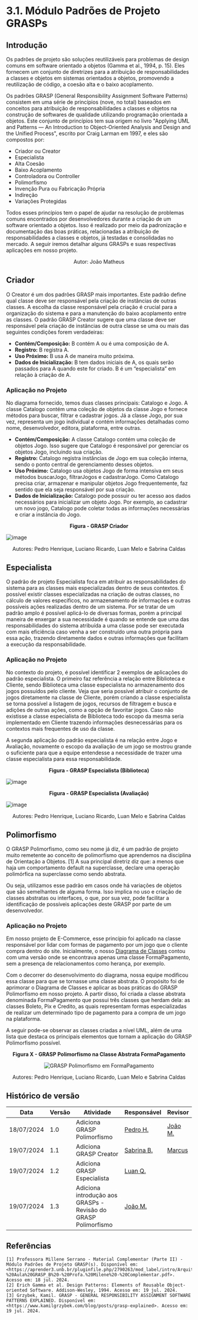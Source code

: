 # 3.1. Módulo Padrões de Projeto GRASPs

## Introdução
Os padrões de projeto são soluções reutilizáveis para problemas de design comuns em software orientado a objetos (Gamma et al., 1994, p. 15). Eles fornecem um conjunto de diretrizes para a atribuição de responsabilidades a classes e objetos em sistemas orientados a objetos, promovendo a reutilização de código, a coesão alta e o baixo acoplamento.

Os padrões GRASP (General Responsibility Assignment Software Patterns) consistem em uma série de princípios (nove, no total) baseados em conceitos para atribuição de responsabilidades a classes e objetos na construção de softwares de qualidade utilizando programação orientada a objetos. Este conjunto de princípios tem sua origem no livro "Applying UML and Patterns — An Introduction to Object-Oriented Analysis and Design and the Unified Process", escrito por Craig Larman em 1997, e eles são compostos por:

- Criador ou Creator
- Especialista
- Alta Coesão
- Baixo Acoplamento
- Controladora ou Controller
- Polimorfismo
- Invenção Pura ou Fabricação Própria
- Indireção
- Variações Protegidas

Todos esses princípios tem o papel de ajudar na resolução de problemas comuns encontrados por desenvolvedores durante a criação de um software orientado a objetos. Isso é realizado por meio da padronização e documentação das boas práticas, relacionadas a atribuição de responsabilidades a classes e objetos, já testadas e consolidadas no mercado. A seguir iremos detalhar alguns GRASPs e suas respectivas aplicações em nosso projeto.

<div style="text-align:center;">
Autor: João Matheus
</div>

## Criador
O Creator é um dos padrões GRASP mais importantes. Este padrão define qual classe deve ser responsável pela criação de instâncias de outras classes. A escolha da classe responsável pela criação é crucial para a organização do sistema e para a manutenção do baixo acoplamento entre as classes. O padrão GRASP Creator sugere que uma classe deve ser responsável pela criação de instâncias de outra classe se uma ou mais das seguintes condições forem verdadeiras:

- **Contém/Composição:** B contém A ou é uma composição de A.
- **Registro:** B registra A.
- **Uso Próximo:** B usa A de maneira muito próxima.
- **Dados de Inicialização:** B tem dados iniciais de A, os quais serão passados para A quando este for criado. B é um “especialista” em relação à criação de A.

### Aplicação no Projeto 
No diagrama fornecido, temos duas classes principais: Catalogo e Jogo. A classe Catalogo contém uma coleção de objetos da classe Jogo e fornece métodos para buscar, filtrar e cadastrar jogos. Já a classe Jogo, por sua vez, representa um jogo individual e contém informações detalhadas como nome, desenvolvedor, editora, plataforma, entre outras.

- **Contém/Composição:** A classe Catalogo contém uma coleção de objetos Jogo. Isso sugere que Catalogo é responsável por gerenciar os objetos Jogo, incluindo sua criação.
- **Registro:** Catalogo registra instâncias de Jogo em sua coleção interna, sendo o ponto central de gerenciamento desses objetos.
- **Uso Próximo:** Catalogo usa objetos Jogo de forma intensiva em seus métodos buscarJogo, filtrarJogos e cadastrarJogo. Como Catalogo precisa criar, armazenar e manipular objetos Jogo frequentemente, faz sentido que ela seja responsável por sua criação.
- **Dados de Inicialização:** Catalogo pode possuir ou ter acesso aos dados necessários para inicializar um objeto Jogo. Por exemplo, ao cadastrar um novo jogo, Catalogo pode coletar todas as informações necessárias e criar a instância do Jogo.

<center><strong>Figura - GRASP Criador</strong></center>

![image](https://github.com/user-attachments/assets/5d60d365-9643-424e-9d5e-603737604a3d)

</center>
<div style="text-align:center;">
Autores: Pedro Henrique, Luciano Ricardo, Luan Melo e Sabrina Caldas
</div>

## Especialista
O padrão de projeto Especialista foca em atribuir as responsabilidades do sistema para as classes mais especializadas dentro de seus contextos. É possível existir classes especializadas na criação de outras classes, no cálculo de valores específicos, no armazenamento de informações e outras possíveis ações realizadas dentro de um sistema. Por se tratar de um padrão amplo é possível aplicá-lo de diversas formas, porém a principal maneira de enxergar a sua necessidade é quando se entende que uma das responsabilidades do sistema atribuída a uma classe pode ser executada com mais eficiência caso venha a ser construído uma outra própria para essa ação, trazendo diretamente dados e outras informações que facilitam a execução da responsabilidade.

### Aplicação no Projeto
No contexto do projeto, é possível identificar 2 exemplos de aplicações do padrão especialista. O primeiro faz referência a relação entre Biblioteca e Cliente, sendo Biblioteca uma classe especialista no armazenamento dos jogos possuídos pelo cliente. Veja que seria possível atribuir o conjunto de jogos diretamente na classe de Cliente, porém criando a classe especialista se torna possível a listagem de jogos, recursos de filtragem e busca e adições de outras ações, como a opção de favoritar jogos. Caso não existisse a classe especialista de Biblioteca todo escopo da mesma seria implementado em Cliente trazendo informações desnecessárias para os contextos mais frequentes de uso da classe.

A segunda aplicação do padrão especialista é na relação entre Jogo e Avaliação, novamente o escopo da avaliação de um jogo se mostrou grande o suficiente para que a equipe entendesse a necessidade de trazer uma classe especialista para essa responsabilidade.

<center><strong>Figura - GRASP Especialista (Biblioteca)</strong></center>

![image](https://github.com/user-attachments/assets/6d568d4a-5a54-4c5c-b66e-04bf20bb358a)

<center><strong>Figura - GRASP Especialista (Avaliação)</strong></center>

![image](https://github.com/user-attachments/assets/cf6d6812-e9f5-406b-9b75-4abcc2abd4e4)

</center>
<div style="text-align:center;">
Autores: Pedro Henrique, Luciano Ricardo, Luan Melo e Sabrina Caldas
</div>

## Polimorfismo
O GRASP Polimorfismo, como seu nome já diz, é um padrão de projeto muito remetente ao conceito de polimorfismo que aprendemos na disciplina de Orientação a Objetos. [1] A sua principal diretriz diz que: a menos que haja um comportamento default na superclasse, declare uma operação polimórfica na superclasse como sendo abstrata. 

Ou seja, utilizamos esse padrão em casos onde há variações de objetos que são semelhantes de alguma forma. Isso implica no uso e criação de classes abstratas ou interfaces, o que, por sua vez, pode facilitar a identificação de possíveis aplicações deste GRASP por parte de um desenvolvedor.

### Aplicação no Projeto
Em nosso projeto de E-Commerce, esse princípio foi aplicado na classe responsável por lidar com formas de pagamento por um jogo que o cliente compra dentro do site. Inicialmente, o nosso [Diagrama de Classes](../Modelagem/2.1.1.UMLEstaticos.md) contou com uma versão onde se encontrava apenas uma classe FormaPagamento, sem a presença de relacionamentos como herança, por exemplo.

Com o decorrer do desenvolvimento do diagrama, nossa equipe modificou essa classe para que se tornasse uma classe abstrata. O propósito foi de aprimorar o Diagrama de Classes e aplicar as boas práticas do GRASP Polimorfismo em nosso projeto. A partir disso, foi criada a classe abstrata denominada FormaPagamento que possui três classes que herdam dela: as classes Boleto, Pix e Credito, as quais representam formas especializadas de realizar um determinado tipo de pagamento para a compra de um jogo na plataforma. 

A seguir pode-se observar as classes criadas a nível UML, além de uma lista que destaca os principais elementos que tornam a aplicação do GRASP Polimorfismo possível.

<center><strong>Figura X - GRASP Polimorfismo na Classe Abstrata FormaPagamento</strong></center>

<center>

![GRASP Polimorfismo em FormaPagamento](../assets/grasp/polimorfismo.png)

</center>
<div style="text-align:center;">
Autores: Pedro Henrique, Luciano Ricardo, Luan Melo e Sabrina Caldas
</div>

## Histórico de versão

| Data       | Versão | Atividade | Responsável | Revisor |
| ---------- | ------ | --------- | ----------- | ------- |
| 18/07/2024 | 1.0    | Adiciona GRASP Polimorfismo | [Pedro H.](https://github.com/phmelosilva)  | [João M.](https://github.com/JoaoSchmitz) |
| 19/07/2024 | 1.1    | Adiciona GRASP Creator | [Sabrina B.](https://github.com/sabrinaberno) | [Marcus](https://github.com/marcusmartinss)|
| 19/07/2024 | 1.2    | Adiciona GRASP Especialista | [Luan Q.](https://github.com/luanmq) | |
| 19/07/2024 | 1.3    | Adiciona introdução aos GRASPs - Revisão do GRASP Polimorfismo | [João M.](https://github.com/JoaoSchmitz) | |

## Referências

    [1] Professora Millene Serrano - Material Complementar (Parte II) - Módulo Padrões de Projeto GRASP(s). Disponível em: <https://aprender3.unb.br/pluginfile.php/2790263/mod_label/intro/Arquitetura%20e%20Desenho%20de%20Software%20-%20Aula%20GRASP_B%20-%20Profa.%20Milene%20-%20Complementar.pdf>. Acesso em: 18 jul. 2024.
    [2] Erich Gamma et al. Design Patterns: Elements of Reusable Object-oriented Software. Addison-Wesley, 1994. Acesso em: 19 jul. 2024.
    [3] Grzybek, Kamil. GRASP - GENERAL RESPONSIBILITY ASSIGNMENT SOFTWARE PATTERNS EXPLAINED. Disponível em: <https://www.kamilgrzybek.com/blog/posts/grasp-explained>. Acesso em: 19 jul. 2024.
